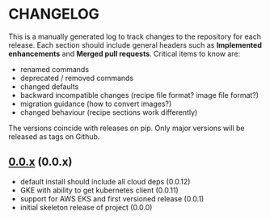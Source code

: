 # CHANGELOG

This is a manually generated log to track changes to the repository for each release.
Each section should include general headers such as **Implemented enhancements**
and **Merged pull requests**. Critical items to know are:

 - renamed commands
 - deprecated / removed commands
 - changed defaults
 - backward incompatible changes (recipe file format? image file format?)
 - migration guidance (how to convert images?)
 - changed behaviour (recipe sections work differently)

The versions coincide with releases on pip. Only major versions will be released as tags on Github.

## [0.0.x](https://github.com/converged-computing/kubescaler/tree/main) (0.0.x)
 - default install should include all cloud deps (0.0.12)
 - GKE with ability to get kubernetes client (0.0.11)
 - support for AWS EKS and first versioned release (0.0.1)
 - initial skeleton release of project (0.0.0)
